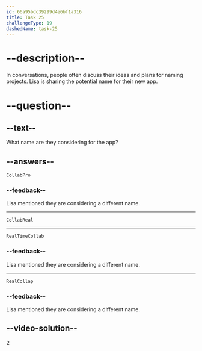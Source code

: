```yaml
---
id: 66a95bdc39299d4e6bf1a316
title: Task 25
challengeType: 19
dashedName: task-25
---
```

<!--
AUDIO REFERENCE:
Bob: Does your app have a potential name yet?

Lisa: We're thinking of calling it "CollabReal." 
-->

# --description--

In conversations, people often discuss their ideas and plans for naming projects. Lisa is sharing the potential name for their new app.

# --question--

## --text--

What name are they considering for the app?

## --answers--

`CollabPro`

### --feedback--

Lisa mentioned they are considering a different name.

---

`CollabReal`

---

`RealTimeCollab`

### --feedback--

Lisa mentioned they are considering a different name.

---

`RealCollap`

### --feedback--

Lisa mentioned they are considering a different name.

## --video-solution--

2
